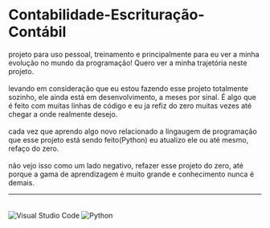# Contabilidade-Escrituração-Contábil
projeto para uso pessoal, treinamento e principalmente para eu ver a minha evolução no mundo da programação! Quero ver a minha trajetória neste projeto.
<br>
<br>
levando em consideração que eu estou fazendo esse projeto totalmente sozinho, ele ainda está em desenvolvimento, a meses por sinal. É algo que é feito com muitas linhas de código e eu ja refiz do zero muitas vezes até chegar a onde realmente desejo.
<br>
<br>
cada vez que aprendo algo novo relacionado a lingaugem de programação que esse projeto está sendo feito(Python) eu atualizo ele ou até mesmo, refaço do zero. 
<br>
<br>
não vejo isso como um lado negativo, refazer esse projeto do zero, até porque a gama de aprendizagem é muito grande e conhecimento nunca é demais.
<hr>
<br> 
<img align="center" alt="Visual Studio Code" src="https://img.shields.io/badge/Visual_Studio_Code-0078D4?style=for-the-badge&logo=visual%20studio%20code&logoColor=white" />
<img align="center" alt="Python" src="https://img.shields.io/badge/Python-14354C?style=for-the-badge&logo=python&logoColor=white" />
